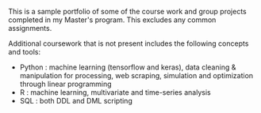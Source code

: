 This is a sample portfolio of some of the course work and group projects completed in my Master's program. This excludes any common assignments. 

Additional coursework that is not present includes the following concepts and tools:
- Python : machine learning (tensorflow and keras), data cleaning & manipulation for processing, web scraping, simulation and optimization through linear programming
- R : machine learning, multivariate and time-series analysis
- SQL : both DDL and DML scripting
